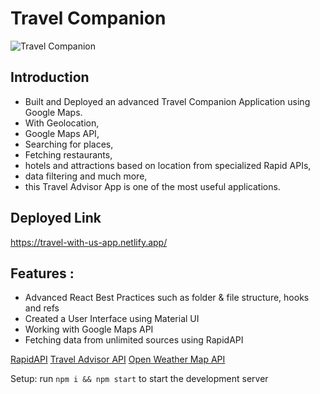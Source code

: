 # Travel Companion

![Travel Companion](https://i.ibb.co/qph2cZn/image.pngg)

## Introduction
- Built and Deployed an advanced Travel Companion Application using Google Maps. 
- With Geolocation, 
- Google Maps API, 
- Searching for places, 
- Fetching restaurants, 
- hotels and attractions based on location from specialized Rapid APIs, 
- data filtering and much more, 
- this Travel Advisor App is one of the most useful applications.

## Deployed Link
https://travel-with-us-app.netlify.app/

## Features :
- Advanced React Best Practices such as folder & file structure, hooks and refs
- Created a User Interface using Material UI
- Working with Google Maps API
- Fetching data from unlimited sources using RapidAPI

[RapidAPI](https://rapidapi.com/hub?utm_source=youtube.com/JavaScriptMastery&utm_medium=DevRel&utm_campaign=DevRel)
[Travel Advisor API](https://rapidapi.com/apidojo/api/travel-advisor?utm_source=youtube.com/JavaScriptMastery&utm_medium=DevRel&utm_campaign=DevRel)
[Open Weather Map API](https://rapidapi.com/community/api/open-weather-map?utm_source=youtube.com/JavaScriptMastery&utm_medium=DevRel&utm_campaign=DevRel)

Setup: run ```npm i && npm start``` to start the development server
#
